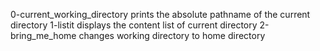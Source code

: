 0-current_working_directory prints the absolute pathname of the current directory
1-listit displays the content list of current directory
2-bring_me_home changes working directory to home directory

